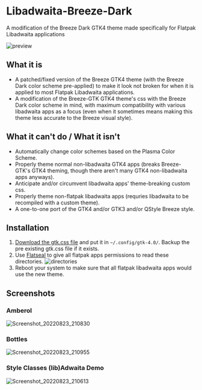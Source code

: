 # Libadwaita-Breeze-Dark
A modification of the Breeze Dark GTK4 theme made specifically for Flatpak Libadwaita applications

![preview](https://github.com/polkaulfield/Libadwaita-Breeze-Dark/blob/main/preview.png)

## What it is
- A patched/fixed version of the Breeze GTK4 theme (with the Breeze Dark color scheme pre-applied) to make it look not broken for when it is applied to most Flatpak Libadwaita applications.
- A modification of the Breeze-GTK GTK4 theme's css with the Breeze Dark color scheme in mind, with maximum compatibility with various libadwaita apps as a focus (even when it sometimes means making this theme less accurate to the Breeze visual style).

## What it can't do / What it isn't
- Automatically change color schemes based on the Plasma Color Scheme.
- Properly theme normal non-libadwaita GTK4 apps (breaks Breeze-GTK's GTK4 theming, though there aren't many GTK4 non-libadwaita apps anyways).
- Anticipate and/or circumvent libadwaita apps' theme-breaking custom css.
- Properly theme non-flatpak libadwaita apps (requries libadwaita to be recompiled with a custom theme).
- A one-to-one port of the GTK4 and/or GTK3 and/or QStyle Breeze style.

## Installation
1. [Download the gtk.css file](https://github.com/MrCompoopter/Libadwaita-Breeze-Dark/releases/latest) and put it in `~/.config/gtk-4.0/`. Backup the pre existing gtk.css file if it exists.
2. Use [Flatseal](https://flathub.org/apps/details/com.github.tchx84.Flatseal) to give all flatpak apps permissions to read these directories.
![directories](https://cdn.discordapp.com/attachments/452692526462140417/1011621646391586876/Screenshot_20220823_200302.png)
3. Reboot your system to make sure that all flatpak libadwaita apps would use the new theme.

## Screenshots
### Amberol
![Screenshot_20220823_210830](https://user-images.githubusercontent.com/22149526/186180001-b16009ea-460b-4285-8a87-ec08455ca2a9.png)
### Bottles
![Screenshot_20220823_210955](https://user-images.githubusercontent.com/22149526/186180357-23e63922-3622-457e-a03e-90fae9c11521.png)
### Style Classes (lib)Adwaita Demo
![Screenshot_20220823_210613](https://user-images.githubusercontent.com/22149526/186179501-7ba7eefc-408a-4da1-a262-c9f28d3b8ff4.png)
